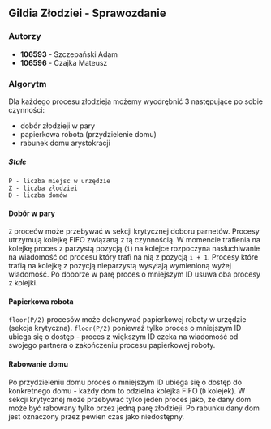 ## Gildia Złodziei - Sprawozdanie

### Autorzy
+ **106593** - Szczepański Adam
+ **106596** - Czajka Mateusz

### Algorytm

Dla każdego procesu złodzieja możemy wyodrębnić 3 następujące po sobie czynności:
+ dobór złodzieji w pary
+ papierkowa robota (przydzielenie domu)
+ rabunek domu arystokracji

##### Stałe
```
P - liczba miejsc w urzędzie
Z - liczba złodziei
D - liczba domów
```

#### Dobór w pary

<code>Z</code> proceów może przebywać w sekcji krytycznej doboru parnetów. Procesy utrzymują kolejkę FIFO związaną z tą czynnością. W momencie trafienia na kolejkę proces z parzystą pozycją (<code>i</code>) na kolejce rozpoczyna nasłuchiwanie na wiadomość od procesu który trafi na nią z pozycją <code>i + 1</code>. Procesy które trafią na kolejkę z pozycją nieparzystą wysyłają wymienioną wyżej wiadomość. Po doborze w parę proces o mniejszym ID usuwa oba procesy z kolejki.

#### Papierkowa robota
<code>floor(P/2)</code> procesów może dokonywać papierkowej roboty w urzędzie (sekcja krytyczna). <code>floor(P/2)</code> ponieważ tylko proces o mniejszym ID ubiega się o dostęp - proces z większym ID czeka na wiadomość od swojego partnera o zakończeniu procesu papierkowej roboty.

#### Rabowanie domu
Po przydzieleniu domu proces o mniejszym ID ubiega się o dostęp do konkretnego domu - każdy dom to odzielna kolejka FIFO (<code>D</code> kolejek). W sekcji krytycznej może przebywać tylko jeden proces jako, że dany dom może być rabowany tylko przez jedną parę złodzieji. Po rabunku dany dom jest oznaczony przez pewien czas jako niedostępny.
